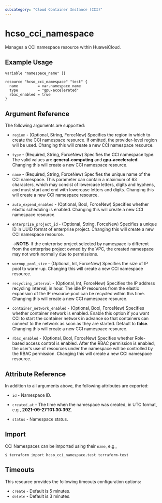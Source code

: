 ```yaml
---
subcategory: "Cloud Container Instance (CCI)"
---
```


# hcso_cci_namespace

Manages a CCI namespace resource within HuaweiCloud.

## Example Usage

```hcl
variable "namespace_name" {}

resource "hcso_cci_namespace" "test" {
  name         = var.namespace_name
  type         = "gpu-accelerated"
  rbac_enabled = true
}
```

## Argument Reference

The following arguments are supported:

* `region` - (Optional, String, ForceNew) Specifies the region in which to create the CCI namespace resource.
  If omitted, the provider-level region will be used. Changing this will create a new CCI namespace resource.

* `type` - (Required, String, ForceNew) Specifies the CCI namespace type.
  The valid values are **general-computing** and **gpu-accelerated**.
  Changing this will create a new CCI namespace resource.

* `name` - (Required, String, ForceNew) Specifies the unique name of the CCI namespace.
  This parameter can contain a maximum of 63 characters, which may consist of lowercase letters, digits and hyphens,
  and must start and end with lowercase letters and digits.
  Changing this will create a new CCI namespace resource.

* `auto_expend_enabled` - (Optional, Bool, ForceNew) Specifies whether elastic scheduling is enabled.
  Changing this will create a new CCI namespace resource.

* `enterprise_project_id` - (Optional, String, ForceNew) Specifies a unique ID in UUID format of enterprise project.
  Changing this will create a new CCI namespace resource.

  ->**NOTE:** If the enterprise project selected by namespace is different from the enterprise project owned by the VPC,
  the created namespace may not work normally due to permissions.

* `warmup_pool_size` - (Optional, Int, ForceNew) Specifies the size of IP pool to warm-up.
  Changing this will create a new CCI namespace resource.

* `recycling_interval` - (Optional, Int, ForceNew) Specifies the IP address recycling interval, in hour.
  The idle IP resources from the elastic expansion of the IP resource pool can be recycled within this time.
  Changing this will create a new CCI namespace resource.

* `container_network_enabled` - (Optional, Bool, ForceNew) Specifies whether container network is enabled.
  Enable this option if you want CCI to start the container network in advance so that containers can connect to the
  network as soon as they are started. Default to **false**.
  Changing this will create a new CCI namespace resource.

* `rbac_enabled` - (Optional, Bool, ForceNew) Specifies whether Role-based access control is enabled.
  After the RBAC permission is enabled, the user's use of resources under the namespace will be controlled by the RBAC
  permission. Changing this will create a new CCI namespace resource.

## Attribute Reference

In addition to all arguments above, the following attributes are exported:

* `id` - Namespace ID.

* `created_at` - The time when the namespace was created, in UTC format, e.g., **2021-09-27T01:30:39Z**.

* `status` - Namespace status.

## Import

CCI Namespaces can be imported using their `name`, e.g.,

```
$ terraform import hcso_cci_namespace.test terraform-test
```

## Timeouts

This resource provides the following timeouts configuration options:

* `create` - Default is 5 minutes.
* `delete` - Default is 3 minutes.
